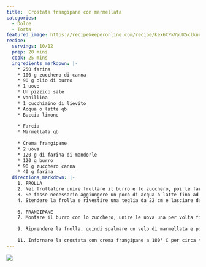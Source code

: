 ```yaml
---
title:  Crostata frangipane con marmellata
categories:
  - Dolce
  - Torta
featured_image: https://recipekeeperonline.com/recipe/kex6CPkVpUK5xlknncjOkw/photo/0
recipe:
  servings: 10/12
  prep: 20 mins
  cook: 25 mins
  ingredients_markdown: |-
    * 250 farina
    * 100 g zucchero di canna
    * 90 g olio di burro
    * 1 uovo
    * Un pizzico sale
    * Vanillina
    * 1 cucchiaino di lievito
    * Acqua o latte qb
    * Buccia limone
    
    * Farcia
    * Marmellata qb
    
    * Crema frangipane
    * 2 uova
    * 120 g di farina di mandorle
    * 120 g burro
    * 90 g zucchero canna
    * 40 g farina
  directions_markdown: |-
    1. FROLLA
    2. Nel frullatore unire frullare il burro e lo zucchero, poi le farine con lievito, la buccia di limone e pizzico di sale. Poi aggiungere le uova e l'olio e frullare.
    3. Se fosse necessario aggiungere un poco di acqua o latte fino ad ottenere un impasto lavorabile.
    4. Stendere la frolla e rivestire una teglia da 22 cm e lasciare da parte.
    
    6. FRANGIPANE
    7. Montare il burro con lo zucchero, unire le uova una per volta fino ad ottenere una crema liscia. Aggiungere la farina e la farina di mandorle e mescolare.
    
    9. Riprendere la frolla, quindi spalmare un velo di marmellata e poi versate sopra la crema frangipane.
    
    11. Infornare la crostata con crema frangipane a 180° C per circa 45 minuti.
---
```

  
  
  ![](https://recipekeeperonline.com/recipe/kex6CPkVpUK5xlknncjOkw/photo/1)
  